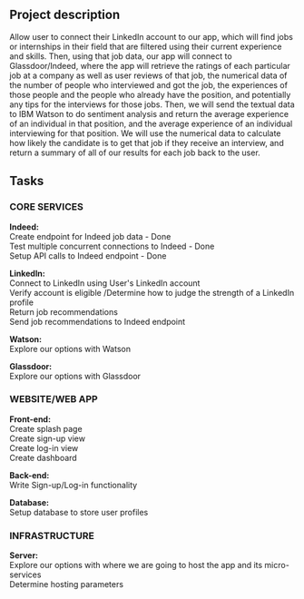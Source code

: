 <h2> Project description </h2>
Allow user to connect their LinkedIn account to our app, which will find jobs or internships in their field that are filtered using their current experience and skills. Then, using that job data, our app will connect to Glassdoor/Indeed, where the app will retrieve the ratings of each particular job at a company as well as user reviews of that job, the numerical data of the number of people who interviewed and got the job, the experiences of those people and the people who already have the position, and potentially any tips for the interviews for those jobs. Then, we will send the textual data to IBM Watson to do sentiment analysis and return the average experience of an individual in that position, and the average experience of an individual interviewing for that position. We will use the numerical data to calculate how likely the candidate is to get that job if they receive an interview, and return a summary of all of our results for each job back to the user.

<h2> Tasks </h2>

<h3> CORE SERVICES </h3>

<strong> Indeed: </strong> </br>
Create endpoint for Indeed job data - Done </br>
Test multiple concurrent connections to Indeed - Done  </br>
Setup API calls to Indeed endpoint - Done </br>

<strong> LinkedIn: </strong> </br>
Connect to LinkedIn using User's LinkedIn account </br>
Verify account is eligible /Determine how to judge the strength of a LinkedIn profile </br>
Return job recommendations </br>
Send job recommendations to Indeed endpoint </br>


<strong> Watson: </strong> </br>
Explore our options with Watson </br>

<strong> Glassdoor: </strong> </br>
Explore our options with Glassdoor </br>

<h3> WEBSITE/WEB APP </h3>

<strong> Front-end: </strong> </br>
Create splash page </br>
Create sign-up view </br>
Create log-in view </br>
Create dashboard </br>

<strong> Back-end: </strong> </br>
Write Sign-up/Log-in functionality

<strong> Database: </strong> </br>
Setup database to store user profiles


<h3> INFRASTRUCTURE </h3>

<strong> Server: </strong> </br>
Explore our options with where we are going to host the app and its micro-services </br>
Determine hosting parameters
